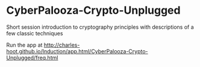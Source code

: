 # CyberPalooza-Crypto-Unplugged
Short session introduction to cryptography principles with descriptions of a few classic techniques

Run the app at http://charles-hoot.github.io/Induction/app.html/CyberPalooza-Crypto-Unplugged/freq.html


